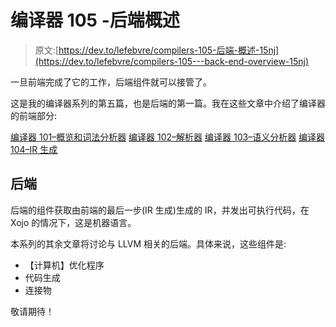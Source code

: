 # 编译器 105 -后端概述

> 原文:[https://dev.to/lefebvre/compilers-105-后端-概述-15nj](https://dev.to/lefebvre/compilers-105---back-end-overview-15nj)

一旦前端完成了它的工作，后端组件就可以接管了。

这是我的编译器系列的第五篇，也是后端的第一篇。我在这些文章中介绍了编译器的前端部分:

[编译器 101–概览和词法分析器](https://dev.to/lefebvre/compilers-101---overview-and-lexer-3i0m)
[编译器 102–解析器](https://dev.to/lefebvre/compilers-102---parser-2gni)
[编译器 103–语义分析器](https://dev.to/lefebvre/compilers-103--semantic-analyzer-540k)
[编译器 104–IR 生成](https://dev.to/lefebvre/compilers-104---ir-generation-39e8)

## 后端

后端的组件获取由前端的最后一步(IR 生成)生成的 IR，并发出可执行代码，在 Xojo 的情况下，这是机器语言。

本系列的其余文章将讨论与 LLVM 相关的后端。具体来说，这些组件是:

*   【计算机】优化程序
*   代码生成
*   连接物

敬请期待！